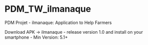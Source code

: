 # PDM_TW_ilmanaque
PDM Projet - ilmanaque: Application to Help Farmers

Download APK -> ilmanaque - release version 1.0 and install on your smartphone - Min Version: 5.1+ 
